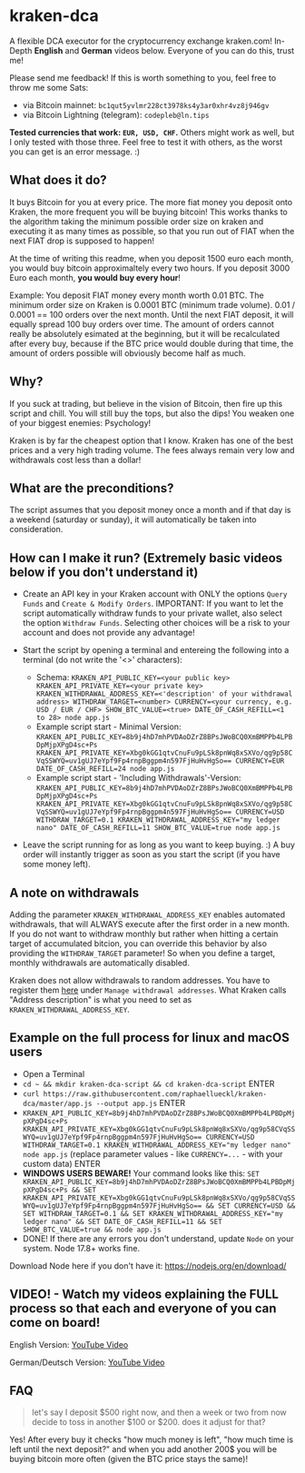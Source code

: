 # kraken-dca

A flexible DCA executor for the cryptocurrency exchange kraken.com!
In-Depth **English** and **German** videos below. Everyone of you can do this, trust me!

Please send me feedback! If this is worth something to you, feel free to throw me some Sats:
- via Bitcoin mainnet: `bc1qut5yvlmr228ct3978ks4y3ar0xhr4vz8j946gv`
- via Bitcoin Lightning (telegram): `codepleb@ln.tips`

**Tested currencies that work: `EUR, USD, CHF`.** Others might work as well, but I only tested with those three. Feel free to test it with others, as the worst you can get is an error message. :)

## What does it do?

It buys Bitcoin for you at every price. The more fiat money you deposit onto Kraken, the more frequent you will be buying bitcoin! This works thanks to the algorithm taking the minimum possible order size on kraken and executing it as many times as possible, so that you run out of FIAT when the next FIAT drop is supposed to happen!

At the time of writing this readme, when you deposit 1500 euro each month, you would buy bitcoin approximaltely every two hours. If you deposit 3000 Euro each month, **you would buy every hour**!

Example: You deposit FIAT money every month worth 0.01 BTC. The minimum order size on Kraken is 0.0001 BTC (minimum trade volume). 0.01 / 0.0001 == 100 orders over the next month. Until the next FIAT deposit, it will equally spread 100 buy orders over time. The amount of orders cannot really be absolutely esimated at the beginning, but it will be recalculated after every buy, because if the BTC price would double during that time, the amount of orders possible will obviously become half as much.

## Why?

If you suck at trading, but believe in the vision of Bitcoin, then fire up this script and chill. You will still buy the tops, but also the dips! You weaken one of your biggest enemies: Psychology!

Kraken is by far the cheapest option that I know. Kraken has one of the best prices and a very high trading volume. The fees always remain very low and withdrawals cost less than a dollar!

## What are the preconditions?

The script assumes that you deposit money once a month and if that day is a weekend (saturday or sunday), it will automatically be taken into consideration.

## How can I make it run? (Extremely basic videos below if you don't understand it)

- Create an API key in your Kraken account with ONLY the options `Query Funds` and `Create & Modify Orders`. IMPORTANT: If you want to let the script automatically withdraw funds to your private wallet, also select the option `Withdraw Funds`. Selecting other choices will be a risk to your account and does not provide any advantage!
- Start the script by opening a terminal and entereing the following into a terminal (do not write the '<>' characters):
  - Schema: `KRAKEN_API_PUBLIC_KEY=<your public key> KRAKEN_API_PRIVATE_KEY=<your private key> KRAKEN_WITHDRAWAL_ADDRESS_KEY=<'description' of your withdrawal address> WITHDRAW_TARGET=<number> CURRENCY=<your currency, e.g. USD / EUR / CHF> SHOW_BTC_VALUE=<true> DATE_OF_CASH_REFILL=<1 to 28> node app.js`
  - Example script start - Minimal Version: `KRAKEN_API_PUBLIC_KEY=8b9j4hD7mhPVDAoDZrZ8BPsJWoBCQ0XmBMPPb4LPBDpMjpXPgD4sc+Ps KRAKEN_API_PRIVATE_KEY=Xbg0kGG1qtvCnuFu9pLSk8pnWq8xSXVo/qg9p58CVqSSWYQ=uv1gUJ7eYpf9Fp4rnpBggpm4n597FjHuHvHgSo== CURRENCY=EUR DATE_OF_CASH_REFILL=24 node app.js`
  - Example script start - 'Including Withdrawals'-Version: `KRAKEN_API_PUBLIC_KEY=8b9j4hD7mhPVDAoDZrZ8BPsJWoBCQ0XmBMPPb4LPBDpMjpXPgD4sc+Ps KRAKEN_API_PRIVATE_KEY=Xbg0kGG1qtvCnuFu9pLSk8pnWq8xSXVo/qg9p58CVqSSWYQ=uv1gUJ7eYpf9Fp4rnpBggpm4n597FjHuHvHgSo== CURRENCY=USD WITHDRAW_TARGET=0.1 KRAKEN_WITHDRAWAL_ADDRESS_KEY="my ledger nano" DATE_OF_CASH_REFILL=11 SHOW_BTC_VALUE=true node app.js`

- Leave the script running for as long as you want to keep buying. :) A buy order will instantly trigger as soon as you start the script (if you have some money left).

## A note on withdrawals

Adding the parameter `KRAKEN_WITHDRAWAL_ADDRESS_KEY` enables automated withdrawals, that will ALWAYS execute after the first order in a new month. If you do not want to withdraw monthly but rather when hitting a certain target of accumulated bitcion, you can override this behavior by also providing the `WITHDRAW_TARGET` parameter! So when you define a target, monthly withdrawals are automatically disabled.

Kraken does not allow withdrawals to random addresses. You have to register them [here](https://www.kraken.com/u/funding/withdraw?asset=BTC&method=0) under `Manage withdrawal addresses`. What Kraken calls "Address description" is what you need to set as `KRAKEN_WITHDRAWAL_ADDRESS_KEY`.

## Example on the full process for linux and macOS users

- Open a Terminal
- `cd ~ && mkdir kraken-dca-script && cd kraken-dca-script` ENTER
- `curl https://raw.githubusercontent.com/raphaellueckl/kraken-dca/master/app.js --output app.js` ENTER
- `KRAKEN_API_PUBLIC_KEY=8b9j4hD7mhPVDAoDZrZ8BPsJWoBCQ0XmBMPPb4LPBDpMjpXPgD4sc+Ps KRAKEN_API_PRIVATE_KEY=Xbg0kGG1qtvCnuFu9pLSk8pnWq8xSXVo/qg9p58CVqSSWYQ=uv1gUJ7eYpf9Fp4rnpBggpm4n597FjHuHvHgSo== CURRENCY=USD WITHDRAW_TARGET=0.1 KRAKEN_WITHDRAWAL_ADDRESS_KEY="my ledger nano" node app.js` (replace parameter values - like `CURRENCY=...` - with your custom data) ENTER
- **WINDOWS USERS BEWARE!** Your command looks like this: `SET KRAKEN_API_PUBLIC_KEY=8b9j4hD7mhPVDAoDZrZ8BPsJWoBCQ0XmBMPPb4LPBDpMjpXPgD4sc+Ps && SET KRAKEN_API_PRIVATE_KEY=Xbg0kGG1qtvCnuFu9pLSk8pnWq8xSXVo/qg9p58CVqSSWYQ=uv1gUJ7eYpf9Fp4rnpBggpm4n597FjHuHvHgSo== && SET CURRENCY=USD && SET WITHDRAW_TARGET=0.1 && SET KRAKEN_WITHDRAWAL_ADDRESS_KEY="my ledger nano" && SET DATE_OF_CASH_REFILL=11 && SET SHOW_BTC_VALUE=true && node app.js`
- DONE! If there are any errors you don't understand, update `Node` on your system. Node 17.8+ works fine.

Download Node here if you don't have it: https://nodejs.org/en/download/

## VIDEO! - Watch my videos explaining the FULL process so that each and everyone of you can come on board!
  
English Version: [YouTube Video](https://youtu.be/1uhF3MkOyXU)

German/Deutsch Version: [YouTube Video](https://youtu.be/m8KpXjiyEbQ)

## FAQ

> let's say I deposit $500 right now, and then a week or two from now decide to toss in another $100 or $200. does it adjust for that?

Yes! After every buy it checks "how much money is left", "how much time is left until the next deposit?" and when you add another 200$ you will be buying bitcoin more often (given the BTC price stays the same)!

